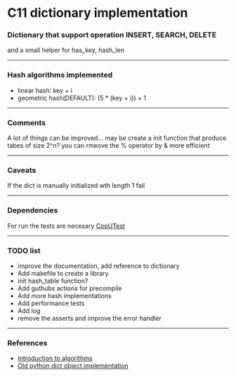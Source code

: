 # C11 dictionary implementation
### Dictionary that support operation INSERT, SEARCH, DELETE
and a small helper for has_key, hash_len

---

### Hash algorithms implemented
- linear hash: key + i
- geometric hash(DEFAULT): (5 * (key + i)) + 1
---

### Comments
A lot of things can be improved...
may be create a init function that produce tabes of size 2^n?
you can rmeove the % operator by & more efficient

---

### Caveats

If the dict is manually initialized wth length 1 fail

---
### Dependencies
For run the tests are necesary [CppUTest](https://cpputest.github.io/)

---
### TODO list
- improve the documentation, add reference to dictionary
- Add makefile to create a library
- init hash_table function?
- Add guthubs actions for precompile
- Add more hash implementations
- Add performance tests
- Add log
- remove the asserts and improve the error handler
---


### References
- [Introduction to algorithms](https://en.wikipedia.org/wiki/Introduction_to_Algorithms)
- [Old python dict object implementation](https://github.com/python/cpython/blob/master/Objects/dictobject.c)

